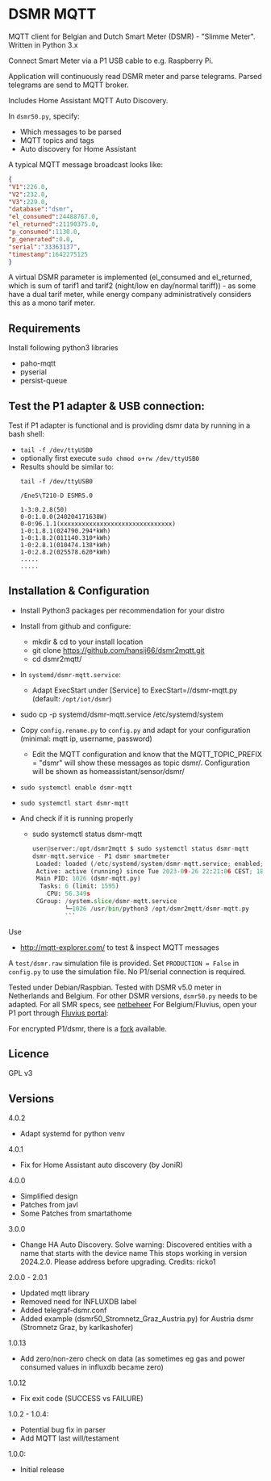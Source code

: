 # DSMR MQTT
MQTT client for Belgian and Dutch Smart Meter (DSMR) - "Slimme Meter". Written in Python 3.x

Connect Smart Meter via a P1 USB cable to e.g. Raspberry Pi.

Application will continuously read DSMR meter and parse telegrams.
Parsed telegrams are send to MQTT broker.

Includes Home Assistant MQTT Auto Discovery.

In `dsmr50.py`, specify:
* Which messages to be parsed
* MQTT topics and tags
* Auto discovery for Home Assistant

A typical MQTT message broadcast looks like:
```json
{
"V1":226.0,
"V2":232.0,
"V3":229.0,
"database":"dsmr",
"el_consumed":24488767.0,
"el_returned":21190375.0,
"p_consumed":1130.0,
"p_generated":0.0,
"serial":"33363137",
"timestamp":1642275125
}
```

A virtual DSMR parameter is implemented (el_consumed and el_returned, which is sum of tarif1 and tarif2 (night/low en day/normal tariff)) - as some have a dual tarif meter, while energy company administratively considers this as a mono tarif meter.

## Requirements
Install following python3 libraries
* paho-mqtt
* pyserial
* persist-queue

## Test the P1 adapter & USB connection:
Test if P1 adapter is functional and is providing dsmr data by running in a bash shell:
* `tail -f /dev/ttyUSB0`
* optionally first execute `sudo chmod o+rw /dev/ttyUSB0`
* Results should be similar to:
   ```
  tail -f /dev/ttyUSB0
  
  /Ene5\T210-D ESMR5.0

  1-3:0.2.8(50)
  0-0:1.0.0(240204171638W)
  0-0:96.1.1(xxxxxxxxxxxxxxxxxxxxxxxxxxxxxxx)
  1-0:1.8.1(024790.294*kWh)
  1-0:1.8.2(011140.310*kWh)
  1-0:2.8.1(010474.138*kWh)
  1-0:2.8.2(025578.620*kWh)
  .....
  .....
  ```

## Installation & Configuration
* Install Python3 packages per recommendation for your distro
* Install from github and configure:
  * mkdir & cd to your install location 
  * git clone https://github.com/hansij66/dsmr2mqtt.git
  * cd dsmr2mqtt/ 
* In `systemd/dsmr-mqtt.service`:
  * Adapt ExecStart under [Service] to ExecStart=/<your location>/dsmr-mqtt.py (default: `/opt/iot/dsmr`)
* sudo cp -p systemd/dsmr-mqtt.service /etc/systemd/system
* Copy `config.rename.py` to `config.py` and adapt for your configuration (minimal: mqtt ip, username, password)
  * Edit the MQTT configuration and know that the MQTT_TOPIC_PREFIX = "dsmr" will show these messages as topic dsmr/. Configuration will be shown as homeassistant/sensor/dsmr/

* `sudo systemctl enable dsmr-mqtt`
* `sudo systemctl start dsmr-mqtt`
* And check if it is running properly
  * sudo systemctl status dsmr-mqtt
    ```python
    user@server:/opt/dsmr2mqtt $ sudo systemctl status dsmr-mqtt
    dsmr-mqtt.service - P1 dsmr smartmeter
     Loaded: loaded (/etc/systemd/system/dsmr-mqtt.service; enabled; vendor preset: enabled)
     Active: active (running) since Tue 2023-09-26 22:21:06 CEST; 18h ago
     Main PID: 1026 (dsmr-mqtt.py)
      Tasks: 6 (limit: 1595)
        CPU: 56.349s
     CGroup: /system.slice/dsmr-mqtt.service
             └─1026 /usr/bin/python3 /opt/dsmr2mqtt/dsmr-mqtt.py
             ```
Use
* http://mqtt-explorer.com/
to test &  inspect MQTT messages

A `test/dsmr.raw` simulation file is provided.
Set `PRODUCTION = False` in `config.py` to use the simulation file. No P1/serial connection is required.

Tested under Debian/Raspbian.
Tested with DSMR v5.0 meter in Netherlands and Belgium. For other DSMR versions, `dsmr50.py` needs to be adapted.
For all SMR specs, see [netbeheer](https://www.netbeheernederland.nl/dossiers/slimme-meter-15/documenten)
For Belgium/Fluvius, open your P1 port through [Fluvius portal](https://mijn.fluvius.be/): 

For encrypted P1/dsmr, there is a [fork](https://github.com/wehrmannit/dsmr2mqtt) available.

## Licence
GPL v3

## Versions
4.0.2
* Adapt systemd for python venv

4.0.1
* Fix for Home Assistant auto discovery (by JoniR)

4.0.0
* Simplified design
* Patches from javl
* Some Patches from smartathome

3.0.0
* Change HA Auto Discovery. Solve warning:
Discovered entities with a name that starts with the device name
This stops working in version 2024.2.0. Please address before upgrading.
Credits: ricko1

2.0.0 - 2.0.1
* Updated mqtt library
* Removed need for INFLUXDB label
* Added telegraf-dsmr.conf
* Added example (dsmr50_Stromnetz_Graz_Austria.py) for Austria dsmr (Stromnetz Graz, by karlkashofer)

1.0.13
* Add zero/non-zero check on data (as sometimes eg gas and power consumed values in influxdb became zero)

1.0.12
* Fix exit code (SUCCESS vs FAILURE)

1.0.2 - 1.0.4:
* Potential bug fix in parser
* Add MQTT last will/testament

1.0.0:
* Initial release
